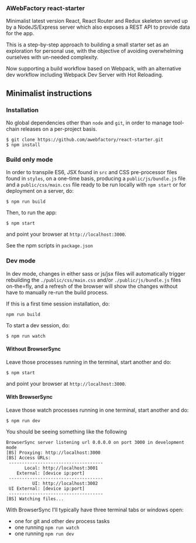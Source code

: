 ### AWebFactory react-starter

Minimalist latest version React, React Router and Redux skeleton served up by a NodeJS/Express server which also exposes a REST API to provide data for the app.

This is a step-by-step approach to building a small starter set as an exploration for personal use, with the objective of avoiding overwhelming ourselves with un-needed complexity.

Now supporting a build workflow based on Webpack, with an alternative dev workflow including Webpack Dev Server with Hot Reloading.

## Minimalist instructions

### Installation

No global dependencies other than `node` and `git`, in order to manage tool-chain releases on a per-project basis.

```
$ git clone https://github.com/awebfactory/react-starter.git
$ npm install
```

### Build only mode

In order to transpile ES6, JSX found in `src` and CSS pre-processor files found in `styles`, on a one-time basis, producing a `public/js/bundle.js` file and a `public/css/main.css` file ready to be run locally with `npm start` or for deployment on a server, do:

```
$ npm run build
```

Then, to run the app:

```
$ npm start
```

and point your browser at `http://localhost:3000`.

See the npm scripts in `package.json`

### Dev mode

In dev mode, changes in either sass or js/jsx files will automatically trigger rebuilding the `./public/css/main.css` and/or `./public/js/bundle.js` files on-the=fly, and a refresh of the browser will show the changes without have to manually re-run the build process.

If this is a first time session installation, do: 

```
npm run build
```

To start a dev session, do:

```
$ npm run watch
```

#### Without BrowserSync

Leave those processes running in the terminal, start another and do:

```
$ npm start
```

and point your browser at `http://localhost:3000`.

#### With BrowserSync

Leave those watch processes running in one terminal, start another and do:

```
$ npm run dev
```

You should be seeing something like the following

```
BrowserSync server listening url 0.0.0.0 on port 3000 in development mode
[BS] Proxying: http://localhost:3000
[BS] Access URLs:
 ------------------------------------
       Local: http://localhost:3001
    External: [device ip:port]
 ------------------------------------
          UI: http://localhost:3002
 UI External: [device ip:port]
 ------------------------------------
[BS] Watching files...
```

With BrowserSync I'll typically have three terminal tabs or windows open:

* one for git and other dev process tasks
* one running `npm run watch`
* one running `npm run dev`
